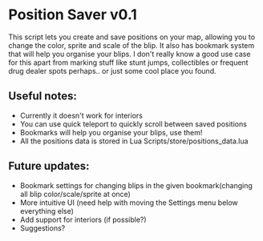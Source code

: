 # Position Saver v0.1

This script lets you create and save positions on your map, allowing you to change the color, sprite and scale of the blip. It also has bookmark system that will help you organise your blips. I don't really know a good use case for this apart from marking stuff like stunt jumps, collectibles or frequent drug dealer spots perhaps.. or just some cool place you found.


## Useful notes:
- Currently it doesn't work for interiors
- You can use quick teleport to quickly scroll between saved positions
- Bookmarks will help you organise your blips, use them!
- All the positions data is stored in Lua Scripts/store/positions_data.lua 

## Future updates:
- Bookmark settings for changing blips in the given bookmark(changing all blip color/scale/sprite at once)
- More intuitive UI (need help with moving the Settings menu below everything else)
- Add support for interiors (if possible?)
- Suggestions?
